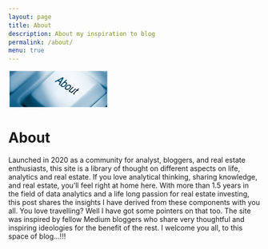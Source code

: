 ```yaml
---
layout: page
title: About
description: About my inspiration to blog
permalink: /about/
menu: true
---
```


<img class="img-rounded" src="/assets/img/uploads/about.png" alt="Deshan Lokuge" width="200">

# About

Launched in 2020 as a community for analyst, bloggers, and real estate enthusiasts, this site is a library of thought on different aspects on life, analytics and real estate.
If you love analytical thinking, sharing knowledge, and real estate, you’ll feel right at home here. With more than 1.5 years in the field of data analytics and a life long passion for real estate investing,
this post shares the insights I have derived from these components with you all. You love travelling? Well I have got some pointers on that too. The site was inspired by fellow Medium bloggers who share very thoughtful and inspiring ideologies for the benefit of the rest. I welcome you all, to this space of blog...!!!
